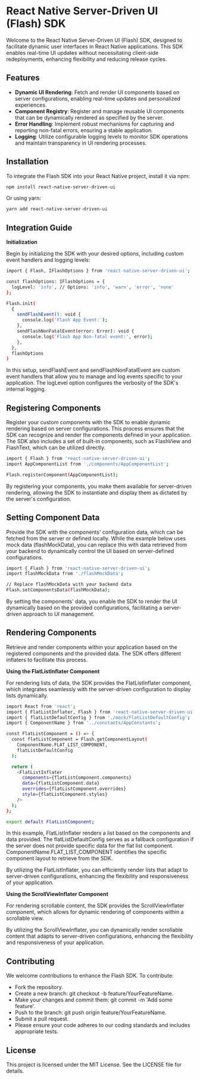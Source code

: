 # React Native Server-Driven UI (Flash) SDK

Welcome to the React Native Server-Driven UI (Flash) SDK, designed to facilitate dynamic user interfaces in React Native applications. This SDK enables real-time UI updates without necessitating client-side redeployments, enhancing flexibility and reducing release cycles.

## Features

- **Dynamic UI Rendering**: Fetch and render UI components based on server configurations, enabling real-time updates and personalized experiences.
- **Component Registry**: Register and manage reusable UI components that can be dynamically rendered as specified by the server.
- **Error Handling**: Implement robust mechanisms for capturing and reporting non-fatal errors, ensuring a stable application.
- **Logging**: Utilize configurable logging levels to monitor SDK operations and maintain transparency in UI rendering processes.

## Installation

To integrate the Flash SDK into your React Native project, install it via npm:

```bash
npm install react-native-server-driven-ui
```
Or using yarn:

```bash
yarn add react-native-server-driven-ui
```
## Integration Guide
**Initialization**

Begin by initializing the SDK with your desired options, including custom event handlers and logging levels:
```bash
import { Flash, IFlashOptions } from 'react-native-server-driven-ui';

const flashOptions: IFlashOptions = {
  logLevel: 'info', // Options: 'info', 'warn', 'error', 'none'
};

Flash.init(
  {
    sendFlashEvent(): void {
      console.log('Flash App Event:');
    },
    sendFlashNonFatalEvent(error: Error): void {
      console.log('Flash App Non-fatal event:', error);
    },
  },
  flashOptions
)
```
In this setup, sendFlashEvent and sendFlashNonFatalEvent are custom event handlers that allow you to manage and log events specific to your application. The logLevel option configures the verbosity of the SDK's internal logging.

## Registering Components
Register your custom components with the SDK to enable dynamic rendering based on server configurations. This process ensures that the SDK can recognize and render the components defined in your application. The SDK also includes a set of built-in components, such as FlashView and FlashText, which can be utilized directly.

```bash
import { Flash } from 'react-native-server-driven-ui';
import AppComponentList from './components/AppComponentList';

Flash.registerComponent(AppComponentList);
```

By registering your components, you make them available for server-driven rendering, allowing the SDK to instantiate and display them as dictated by the server's configuration.

## Setting Component Data

Provide the SDK with the components' configuration data, which can be fetched from the server or defined locally. While the example below uses mock data (flashMockData), you can replace this with data retrieved from your backend to dynamically control the UI based on server-defined configurations.
```bash
import { Flash } from 'react-native-server-driven-ui';
import flashMockData from './flashMockData';

// Replace flashMockData with your backend data
Flash.setComponentsData(flashMockData);
```
By setting the components' data, you enable the SDK to render the UI dynamically based on the provided configurations, facilitating a server-driven approach to UI management.

## Rendering Components
Retrieve and render components within your application based on the registered components and the provided data. The SDK offers different inflaters to facilitate this process.

**Using the FlatListInflater Component**

For rendering lists of data, the SDK provides the FlatListInflater component, which integrates seamlessly with the server-driven configuration to display lists dynamically.

```bash
import React from 'react';
import { FlatListInflater, Flash } from 'react-native-server-driven-ui';
import { flatListDefaultConfig } from './mock/FlatListDefaultConfig';
import { ComponentName } from '../constants/AppConstants';

const FlatListComponent = () => {
  const flatListComponent = Flash.getComponentLayout(
    ComponentName.FLAT_LIST_COMPONENT,
    flatListDefaultConfig
  );

  return (
    <FlatListInflater
      components={flatListComponent.components}
      data={flatListComponent.data}
      overrides={flatListComponent.overrides}
      style={flatListComponent.styles}
    />
  );
};

export default FlatListComponent;
```
In this example, FlatListInflater renders a list based on the components and data provided. The flatListDefaultConfig serves as a fallback configuration if the server does not provide specific data for the flat list component. ComponentName.FLAT_LIST_COMPONENT identifies the specific component layout to retrieve from the SDK.

By utilizing the FlatListInflater, you can efficiently render lists that adapt to server-driven configurations, enhancing the flexibility and responsiveness of your application.

**Using the ScrollViewInflater Component**

For rendering scrollable content, the SDK provides the ScrollViewInflater component, which allows for dynamic rendering of components within a scrollable view.

By utilizing the ScrollViewInflater, you can dynamically render scrollable content that adapts to server-driven configurations, enhancing the flexibility and responsiveness of your application.

## Contributing
We welcome contributions to enhance the Flash SDK. To contribute:

- Fork the repository.
- Create a new branch: git checkout -b feature/YourFeatureName.
- Make your changes and commit them: git commit -m 'Add some feature'.
- Push to the branch: git push origin feature/YourFeatureName.
- Submit a pull request.
- Please ensure your code adheres to our coding standards and includes appropriate tests.

## License
This project is licensed under the MIT License. See the LICENSE file for details.
